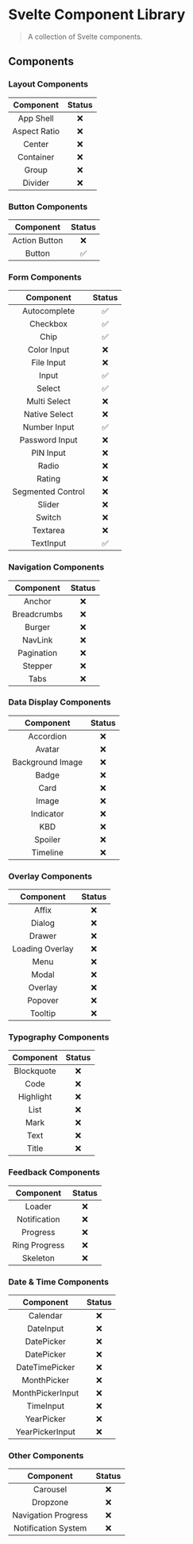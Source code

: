 # Svelte Component Library

> A collection of Svelte components.

## Components

### Layout Components

|  Component   | Status |
| :----------: | :----: |
|  App Shell   |   ❌   |
| Aspect Ratio |   ❌   |
|    Center    |   ❌   |
|  Container   |   ❌   |
|    Group     |   ❌   |
|   Divider    |   ❌   |

### Button Components

|   Component   | Status |
| :-----------: | :----: |
| Action Button |   ❌   |
|    Button     |   ✅   |

### Form Components

|     Component     | Status |
| :---------------: | :----: |
|   Autocomplete    |   ✅   |
|     Checkbox      |   ✅   |
|       Chip        |   ✅   |
|    Color Input    |   ❌   |
|    File Input     |   ❌   |
|       Input       |   ✅   |
|      Select       |   ✅   |
|   Multi Select    |   ❌   |
|   Native Select   |   ❌   |
|   Number Input    |   ✅   |
|  Password Input   |   ❌   |
|     PIN Input     |   ❌   |
|       Radio       |   ❌   |
|      Rating       |   ❌   |
| Segmented Control |   ❌   |
|      Slider       |   ❌   |
|      Switch       |   ❌   |
|     Textarea      |   ❌   |
|     TextInput     |   ✅   |

### Navigation Components

|  Component  | Status |
| :---------: | :----: |
|   Anchor    |   ❌   |
| Breadcrumbs |   ❌   |
|   Burger    |   ❌   |
|   NavLink   |   ❌   |
| Pagination  |   ❌   |
|   Stepper   |   ❌   |
|    Tabs     |   ❌   |

### Data Display Components

|    Component     | Status |
| :--------------: | :----: |
|    Accordion     |   ❌   |
|      Avatar      |   ❌   |
| Background Image |   ❌   |
|      Badge       |   ❌   |
|       Card       |   ❌   |
|      Image       |   ❌   |
|    Indicator     |   ❌   |
|       KBD        |   ❌   |
|     Spoiler      |   ❌   |
|     Timeline     |   ❌   |

### Overlay Components

|    Component    | Status |
| :-------------: | :----: |
|      Affix      |   ❌   |
|     Dialog      |   ❌   |
|     Drawer      |   ❌   |
| Loading Overlay |   ❌   |
|      Menu       |   ❌   |
|      Modal      |   ❌   |
|     Overlay     |   ❌   |
|     Popover     |   ❌   |
|     Tooltip     |   ❌   |

### Typography Components

| Component  | Status |
| :--------: | :----: |
| Blockquote |   ❌   |
|    Code    |   ❌   |
| Highlight  |   ❌   |
|    List    |   ❌   |
|    Mark    |   ❌   |
|    Text    |   ❌   |
|   Title    |   ❌   |

### Feedback Components

|   Component   | Status |
| :-----------: | :----: |
|    Loader     |   ❌   |
| Notification  |   ❌   |
|   Progress    |   ❌   |
| Ring Progress |   ❌   |
|   Skeleton    |   ❌   |

### Date & Time Components

|    Component     | Status |
| :--------------: | :----: |
|     Calendar     |   ❌   |
|    DateInput     |   ❌   |
|    DatePicker    |   ❌   |
|    DatePicker    |   ❌   |
|  DateTimePicker  |   ❌   |
|   MonthPicker    |   ❌   |
| MonthPickerInput |   ❌   |
|    TimeInput     |   ❌   |
|    YearPicker    |   ❌   |
| YearPickerInput  |   ❌   |

### Other Components

|      Component      | Status |
| :-----------------: | :----: |
|      Carousel       |   ❌   |
|      Dropzone       |   ❌   |
| Navigation Progress |   ❌   |
| Notification System |   ❌   |
